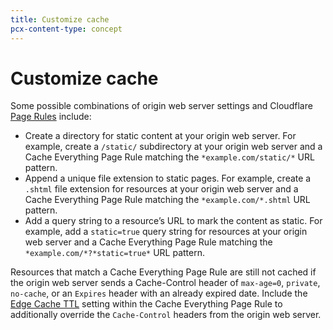 ```yaml
---
title: Customize cache
pcx-content-type: concept
---
```


# Customize cache

Some possible combinations of origin web server settings and Cloudflare [Page Rules](/how-to/create-page-rules) include:

*   Create a directory for static content at your origin web server.  For example, create a `/static/` subdirectory at your origin web server and a Cache Everything Page Rule matching the `*example.com/static/*` URL pattern.
*   Append a unique file extension to static pages. For example, create a `.shtml` file extension for resources at your origin web server and a Cache Everything Page Rule matching the `*example.com/*.shtml` URL pattern.
*   Add a query string to a resource’s URL to mark the content as static.  For example, add a `static=true` query string for resources at your origin web server and a Cache Everything Page Rule matching the `*example.com/*?*static=true*` URL pattern.

Resources that match a Cache Everything Page Rule are still not cached if the origin web server sends a Cache-Control header of `max-age=0`, `private`, `no-cache`, or an `Expires` header with an already expired date. Include the [Edge Cache TTL](/how-to/create-page-rules) setting within the Cache Everything Page Rule to additionally override the `Cache-Control` headers from the origin web server.
